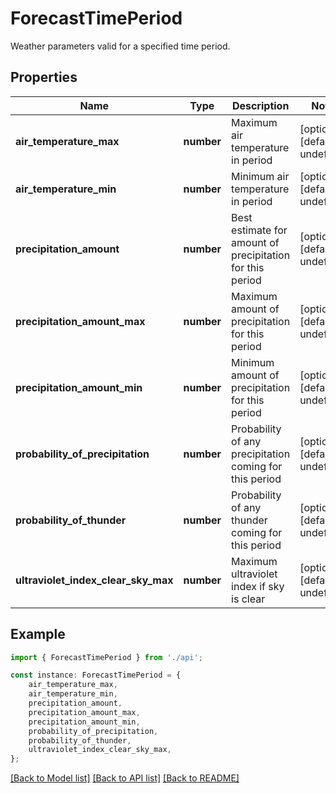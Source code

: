 # ForecastTimePeriod

Weather parameters valid for a specified time period.

## Properties

Name | Type | Description | Notes
------------ | ------------- | ------------- | -------------
**air_temperature_max** | **number** | Maximum air temperature in period | [optional] [default to undefined]
**air_temperature_min** | **number** | Minimum air temperature in period | [optional] [default to undefined]
**precipitation_amount** | **number** | Best estimate for amount of precipitation for this period | [optional] [default to undefined]
**precipitation_amount_max** | **number** | Maximum amount of precipitation for this period | [optional] [default to undefined]
**precipitation_amount_min** | **number** | Minimum amount of precipitation for this period | [optional] [default to undefined]
**probability_of_precipitation** | **number** | Probability of any precipitation coming for this period | [optional] [default to undefined]
**probability_of_thunder** | **number** | Probability of any thunder coming for this period | [optional] [default to undefined]
**ultraviolet_index_clear_sky_max** | **number** | Maximum ultraviolet index if sky is clear | [optional] [default to undefined]

## Example

```typescript
import { ForecastTimePeriod } from './api';

const instance: ForecastTimePeriod = {
    air_temperature_max,
    air_temperature_min,
    precipitation_amount,
    precipitation_amount_max,
    precipitation_amount_min,
    probability_of_precipitation,
    probability_of_thunder,
    ultraviolet_index_clear_sky_max,
};
```

[[Back to Model list]](../README.md#documentation-for-models) [[Back to API list]](../README.md#documentation-for-api-endpoints) [[Back to README]](../README.md)

